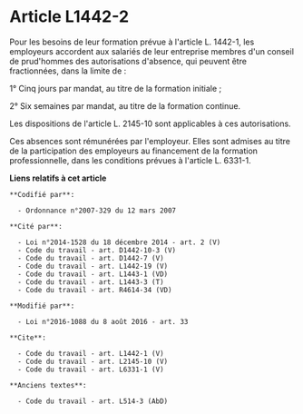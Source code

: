 # Article L1442-2

Pour les besoins de leur formation prévue à l'article L. 1442-1, les employeurs accordent aux salariés de leur entreprise
membres d'un conseil de prud'hommes des autorisations d'absence, qui peuvent être fractionnées, dans la limite de : 

1° Cinq jours par mandat, au titre de la formation initiale ; 

2° Six semaines par mandat, au titre de la formation continue. 

Les dispositions de l'article L. 2145-10 sont applicables à ces autorisations. 

Ces absences sont rémunérées par l'employeur. Elles sont admises au titre de la participation des employeurs au financement
de la formation professionnelle, dans les conditions prévues à l'article L. 6331-1.

**Liens relatifs à cet article**

	**Codifié par**:

	  - Ordonnance n°2007-329 du 12 mars 2007

	**Cité par**:

	  - Loi n°2014-1528 du 18 décembre 2014 - art. 2 (V)
	  - Code du travail - art. D1442-10-3 (V)
	  - Code du travail - art. D1442-7 (V)
	  - Code du travail - art. L1442-19 (V)
	  - Code du travail - art. L1443-1 (VD)
	  - Code du travail - art. L1443-3 (T)
	  - Code du travail - art. R4614-34 (VD)

	**Modifié par**:

	  - Loi n°2016-1088 du 8 août 2016 - art. 33

	**Cite**:

	  - Code du travail - art. L1442-1 (V)
	  - Code du travail - art. L2145-10 (V)
	  - Code du travail - art. L6331-1 (V)

	**Anciens textes**:

	  - Code du travail - art. L514-3 (AbD)

